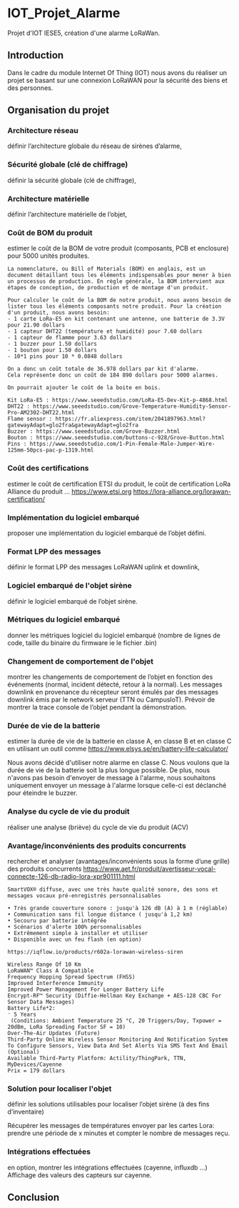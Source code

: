 # IOT_Projet_Alarme
Projet d'IOT IESE5, création d'une alarme LoRaWan.

## Introduction
Dans le cadre du module Internet Of Thing (IOT) nous avons du réaliser un projet se basant sur une connexion LoRaWAN pour la sécurité des biens et des personnes.

## Organisation du projet

### Architecture réseau
définir l’architecture globale du réseau de sirènes d’alarme,

### Sécurité globale (clé de chiffrage)
définir la sécurité globale (clé de chiffrage),

### Architecture matérielle
définir l’architecture matérielle de l’objet,

### Coût de BOM du produit
estimer le coût de la BOM de votre produit (composants, PCB et enclosure) pour 5000 unités produites.
    
    La nomenclature, ou Bill of Materials (BOM) en anglais, est un document détaillant tous les éléments indispensables pour mener à bien un processus de production. En règle générale, la BOM intervient aux étapes de conception, de production et de montage d'un produit. 

    Pour calculer le coût de la BOM de notre produit, nous avons besoin de lister tous les éléments composants notre produit. Pour la création d'un produit, nous avons besoin:
    - 1 carte LoRa-E5 en kit contenant une antenne, une batterie de 3.3V pour 21.90 dollars
    - 1 capteur DHT22 (température et humidité) pour 7.60 dollars
    - 1 capteur de flamme pour 3.63 dollars
    - 1 buzzer pour 1.50 dollars
    - 1 bouton pour 1.50 dollars
    - 10*1 pins pour 10 * 0.0848 dollars
    
    On a donc un coût totale de 36.978 dollars par kit d'alarme.
    Cela représente donc un coût de 184 890 dollars pour 5000 alarmes.
    
    On pourrait ajouter le coût de la boite en bois.
    
    Kit LoRa-E5 : https://www.seeedstudio.com/LoRa-E5-Dev-Kit-p-4868.html
    DHT22 : https://www.seeedstudio.com/Grove-Temperature-Humidity-Sensor-Pro-AM2302-DHT22.html
    Flame sensor : https://fr.aliexpress.com/item/2041897963.html?gatewayAdapt=glo2fra&gatewayAdapt=glo2fra
    Buzzer : https://www.seeedstudio.com/Grove-Buzzer.html
    Bouton : https://www.seeedstudio.com/buttons-c-928/Grove-Button.html
    Pins : https://www.seeedstudio.com/1-Pin-Female-Male-Jumper-Wire-125mm-50pcs-pac-p-1319.html


### Coût des certifications
estimer le coût de certification ETSI du produit, le coût de certification LoRa Alliance du produit ...
https://www.etsi.org
https://lora-alliance.org/lorawan-certification/

### Implémentation du logiciel embarqué
proposer une implémentation du logiciel embarqué de l’objet défini.

### Format LPP des messages
définir le format LPP des messages LoRaWAN uplink et downlink,

### Logiciel embarqué de l'objet sirène
définir le logiciel embarqué de l’objet sirène.

### Métriques du logiciel embarqué
donner les métriques logiciel du logiciel embarqué (nombre de lignes de code, taille du binaire du firmware ie le fichier .bin)

### Changement de comportement de l'objet
montrer les changements de comportement de l’objet en fonction des événements (normal, incident détecté, retour à la normal).
    Les messages downlink en provenance du récepteur seront émulés par des messages downlink émis par le network serveur (TTN ou CampusIoT).
    Prévoir de montrer la trace console de l’objet pendant la démonstration.

### Durée de vie de la batterie
estimer la durée de vie de la batterie en classe A, en classe B et en classe C en utilisant un outil comme  https://www.elsys.se/en/battery-life-calculator/ 

Nous avons décidé d'utiliser notre alarme en classe C. Nous voulons que la durée de vie de la batterie soit la plus longue possible. De plus, nous n'avons pas besoin d'envoyer de message à l'alarme, nous souhaitons uniquement envoyer un message à l'alarme lorsque celle-ci est déclanché pour éteindre le buzzer.

### Analyse du cycle de vie du produit
réaliser une analyse (briève) du cycle de vie du produit (ACV)

### Avantage/inconvénients des produits concurrents
rechercher et analyser (avantages/inconvénients sous la forme d’une grille) des produits concurrents
    https://www.aet.fr/produit/avertisseur-vocal-connecte-126-db-radio-lora-xpr901111.html  
    
    SmartVOX® diffuse, avec une très haute qualité sonore, des sons et messages vocaux pré-enregistrés personnalisables

    • Très grande couverture sonore : jusqu'à 126 dB (A) à 1 m (réglable)
    • Communication sans fil longue distance ( jusqu'à 1,2 km)
    • Secouru par batterie intégrée
    • Scénarios d'alerte 100% personnalisables
    • Extrêmement simple à installer et utiliser
    • Disponible avec un feu flash (en option)
    
    https://iqflow.io/products/r602a-lorawan-wireless-siren
    
    Wireless Range Of 10 Km
    LoRaWAN™ Class A Compatible
    Frequency Hopping Spread Spectrum (FHSS)
    Improved Interference Immunity
    Improved Power Management For Longer Battery Life
    Encrypt-RF™ Security (Diffie-Hellman Key Exchange + AES-128 CBC For Sensor Data Messages)
    Battery Life*2:
    ⁻ 5 Years
     (Conditions: Ambient Temperature 25 °C, 20 Triggers/Day, Txpower = 20dBm, LoRa Spreading Factor SF = 10)
    Over-The-Air Updates (Future)
    Third-Party Online Wireless Sensor Monitoring And Notification System To Configure Sensors, View Data And Set Alerts Via SMS Text And Email (Optional)
    Available Third-Party Platform: Actility/ThingPark, TTN, MyDevices/Cayenne
    Prix = 179 dollars

### Solution pour localiser l'objet
définir les solutions utilisables pour localiser l’objet sirène (à des fins d’inventaire)
    
Récupérer les messages de températures envoyer par les cartes Lora: prendre une période de x minutes et compter le nombre de messages reçu.

### Intégrations effectuées
en option, montrer les intégrations effectuées (cayenne, influxdb …)
Affichage des valeurs des capteurs sur cayenne.

## Conclusion











